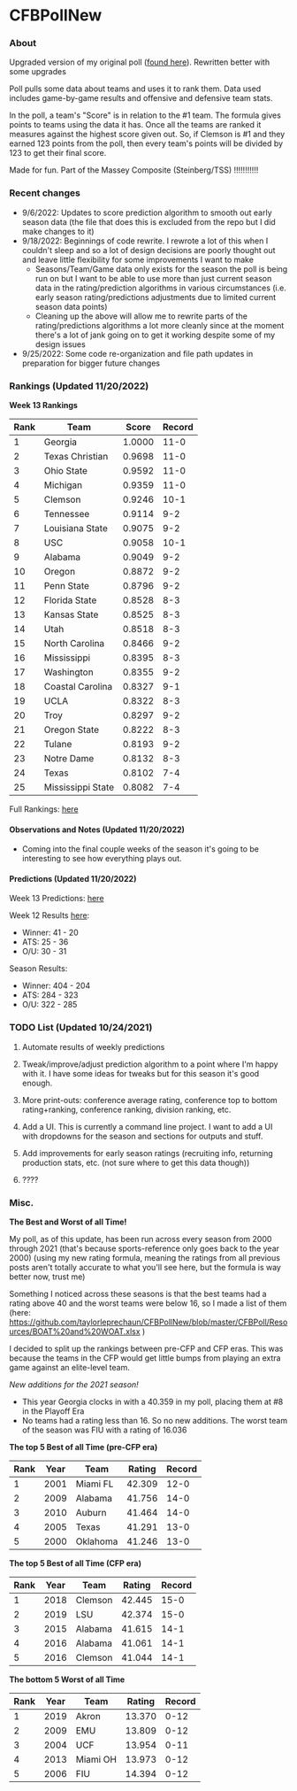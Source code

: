 # CFBPollNew

### About

Upgraded version of my original poll ([found here](https://github.com/taylorleprechaun/CFBPoll)).  Rewritten better with some upgrades

Poll pulls some data about teams and uses it to rank them.  Data used includes game-by-game results and offensive and defensive team stats.

In the poll, a team's "Score" is in relation to the #1 team.  The formula gives points to teams using the data it has.  Once all the teams are ranked it measures against the highest score given out.  So, if Clemson is #1 and they earned 123 points from the poll, then every team's points will be divided by 123 to get their final score.

Made for fun.  Part of the Massey Composite (Steinberg/TSS) !!!!!!!!!!!

### Recent changes

* 9/6/2022: Updates to score prediction algorithm to smooth out early season data (the file that does this is excluded from the repo but I did make changes to it)
* 9/18/2022: Beginnings of code rewrite. I rewrote a lot of this when I couldn't sleep and so a lot of design decisions are poorly thought out and leave little flexibility for some improvements I want to make
    * Seasons/Team/Game data only exists for the season the poll is being run on but I want to be able to use more than just current season data in the rating/prediction algorithms in various circumstances (i.e. early season rating/predictions adjustments due to limited current season data points)
	* Cleaning up the above will allow me to rewrite parts of the rating/predictions algorithms a lot more cleanly since at the moment there's a lot of jank going on to get it working despite some of my design issues
* 9/25/2022: Some code re-organization and file path updates in preparation for bigger future changes

### Rankings (Updated 11/20/2022)

**Week 13 Rankings**

Rank | Team | Score | Record
---|---|---|---
1 | Georgia | 1.0000 | 11-0
2 | Texas Christian | 0.9698 | 11-0
3 | Ohio State | 0.9592 | 11-0
4 | Michigan | 0.9359 | 11-0
5 | Clemson | 0.9246 | 10-1
6 | Tennessee | 0.9114 | 9-2
7 | Louisiana State | 0.9075 | 9-2
8 | USC | 0.9058 | 10-1
9 | Alabama | 0.9049 | 9-2
10 | Oregon | 0.8872 | 9-2
11 | Penn State | 0.8796 | 9-2
12 | Florida State | 0.8528 | 8-3
13 | Kansas State | 0.8525 | 8-3
14 | Utah | 0.8518 | 8-3
15 | North Carolina | 0.8466 | 9-2
16 | Mississippi | 0.8395 | 8-3
17 | Washington | 0.8355 | 9-2
18 | Coastal Carolina | 0.8327 | 9-1
19 | UCLA | 0.8322 | 8-3
20 | Troy | 0.8297 | 9-2
21 | Oregon State | 0.8222 | 8-3
22 | Tulane | 0.8193 | 9-2
23 | Notre Dame | 0.8132 | 8-3
24 | Texas | 0.8102 | 7-4
25 | Mississippi State | 0.8082 | 7-4

Full Rankings: [here](https://github.com/taylorleprechaun/CFBPollNew/blob/main/CFBPoll/PreviousPolls/2022/2022-Week%2013.md)

#### Observations and Notes (Updated 11/20/2022)

* Coming into the final couple weeks of the season it's going to be interesting to see how everything plays out.

#### Predictions (Updated 11/20/2022)

Week 13 Predictions: [here](https://github.com/taylorleprechaun/CFBPollNew/blob/main/CFBPoll/PreviousPolls/2022/Predictions/2022-Week%2013.md)

Week 12 Results [here](https://github.com/taylorleprechaun/CFBPollNew/blob/main/CFBPoll/PreviousPolls/2022/Predictions/2022-Week%2012.md):
* Winner: 41 - 20
* ATS: 25 - 36
* O/U: 30 - 31

Season Results:
* Winner: 404 - 204
* ATS: 284 - 323
* O/U: 322 - 285
 
### TODO List (Updated 10/24/2021)

1. Automate results of weekly predictions

2. Tweak/improve/adjust prediction algorithm to a point where I'm happy with it.  I have some ideas for tweaks but for this season it's good enough.

3. More print-outs: conference average rating, conference top to bottom rating+ranking, conference ranking, division ranking, etc.

4. Add a UI.  This is currently a command line project.  I want to add a UI with dropdowns for the season and sections for outputs and stuff.
	
5. Add improvements for early season ratings (recruiting info, returning production stats, etc. (not sure where to get this data though))

6. ????

### Misc.

**The Best and Worst of all Time!**

My poll, as of this update, has been run across every season from 2000 through 2021 (that's because sports-reference only goes back to the year 2000) (using my new rating formula, meaning the ratings from all previous posts aren't totally accurate to what you'll see here, but the formula is way better now, trust me)

Something I noticed across these seasons is that the best teams had a rating above 40 and the worst teams were below 16, so I made a list of them (here: https://github.com/taylorleprechaun/CFBPollNew/blob/master/CFBPoll/Resources/BOAT%20and%20WOAT.xlsx )

I decided to split up the rankings between pre-CFP and CFP eras.  This was because the teams in the CFP would get little bumps from playing an extra game against an elite-level team.

*New additions for the 2021 season!*

* This year Georgia clocks in with a 40.359 in my poll, placing them at #8 in the Playoff Era
* No teams had a rating less than 16.  So no new additions.  The worst team of the season was FIU with a rating of 16.036

**The top 5 Best of all Time (pre-CFP era)**

Rank | Year | Team | Rating | Record
---|---|---|---|---
1 | 2001 | Miami FL | 42.309 | 12-0
2 | 2009 | Alabama | 41.756 | 14-0
3 | 2010 | Auburn | 41.464 | 14-0
4 | 2005 | Texas | 41.291 | 13-0
5 | 2000 | Oklahoma | 41.246 | 13-0

**The top 5 Best of all Time (CFP era)**

Rank | Year | Team | Rating | Record
---|---|---|---|---
1 | 2018 | Clemson | 42.445 | 15-0
2 | 2019 | LSU | 42.374 | 15-0
3 | 2015 | Alabama | 41.615 | 14-1
4 | 2016 | Alabama | 41.061 | 14-1
5 | 2016 | Clemson | 41.044 | 14-1

**The bottom 5 Worst of all Time**

Rank | Year | Team | Rating | Record
---|---|---|---|---
1 | 2019 | Akron | 13.370 | 0-12
2 | 2009 | EMU | 13.809 | 0-12
3 | 2004 | UCF | 13.954 | 0-11
4 | 2013 | Miami OH | 13.973 | 0-12
5 | 2006 | FIU | 14.394 | 0-12
